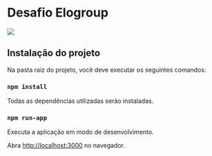 # Desafio Elogroup
<img src="https://img.shields.io/badge/React-20232A?style=for-the-badge&logo=react&logoColor=61DAFB" />


## Instalação do projeto

Na pasta raiz do projeto, você deve executar os seguintes comandos:
### `npm install`
Todas as dependências utilizadas serão instaladas.
### `npm run-app`
Executa a aplicação em modo de desenvolvimento.

Abra [http://localhost:3000](http://localhost:3000) no navegador.


